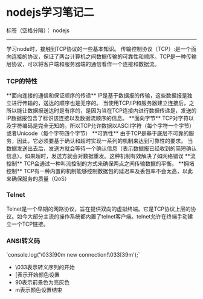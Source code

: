 ﻿# nodejs学习笔记二

标签（空格分隔）： nodejs

---
学习node时，接触到TCP协议的一些基本知识。
传输控制协议（TCP）:是一个面向连接的协议，保证了两台计算机之间数据传输的可靠性和顺序。TCP是一种传输层协议，可以将客户端和服务器端的通信看作一个连接和数据流。
<h3>TCP的特性</h3>
**面向连接的通信和保证顺序的传递**
IP是基于数据报的传输，这些数据报是独立进行传输的，送达的顺序也是无序的。
当使用TCP/IP和服务器建立连接后，之所以能让数据报送达时是有序的，是因为当在TCP连接内进行数据传递是，发送的IP数据报包含了标识该连接以及数据流顺序的信息。
**面向字节**
TCP对字符以及字符编码是完全无知的。所以TCP允许数据以ASCII字符（每个字符一个字节）或者Unicode（每个字符四个字节）
**可靠性**
由于TCP是基于底层不可靠的服务，因此，它必须要基于确认和超时实现一系列的机制来达到可靠性的要求。
当数据发送出去后，发送方就会等待一个确认信息（表示数据报已经收到的简短确认信息）。如果超时，发送方就会对数据重发。这种机制有效解决了如网络错误
**流控制**
TCP会通过一种叫流控制的方式来确保两点之间传输数据的平衡。
**拥堵控制**
TCP有一种内置的机制能够控制数据包的延迟率及丢包率不会太高，以此来确保服务的质量（QoS）
<h3>Telnet</h3>
Telnet是一个早期的网路协议，旨在提供双向的虚拟终端。它是TCP协议上层的协议。如今大部分主流的操作系统都内置了telnet客户端。telnet允许在终端手动建立一个TCP链接。

<h3>ANSI转义码</h3>
`console.log('\033[90m new connection!\033[39m');`

- \033表示转义序列的开始
-  [表示开始颜色设置
-  90表示前景色为亮灰色
-  m表示颜色设置结束